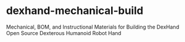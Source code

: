 # dexhand-mechanical-build
Mechanical, BOM, and Instructional Materials for Building the DexHand Open Source Dexterous Humanoid Robot Hand
